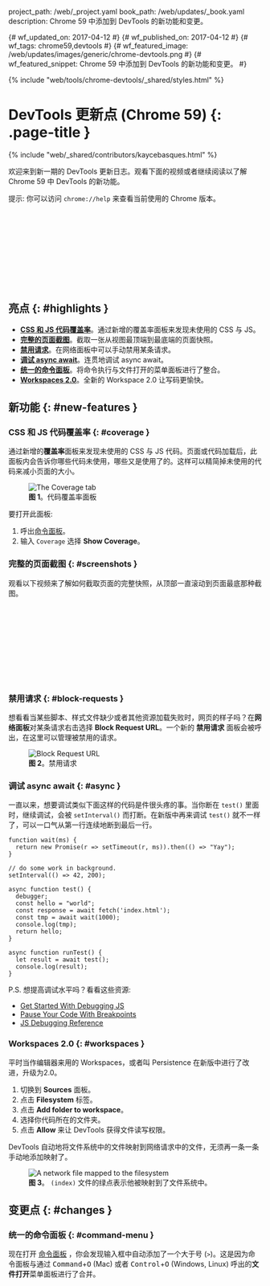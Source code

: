 project_path: /web/_project.yaml
book_path: /web/updates/_book.yaml
description: Chrome 59 中添加到 DevTools 的新功能和变更。

{# wf_updated_on: 2017-04-12 #}
{# wf_published_on: 2017-04-12 #}
{# wf_tags: chrome59,devtools #}
{# wf_featured_image: /web/updates/images/generic/chrome-devtools.png #}
{# wf_featured_snippet: Chrome 59 中添加到 DevTools 的新功能和变更。 #}

{% include "web/tools/chrome-devtools/_shared/styles.html" %}

# DevTools 更新点 (Chrome 59) {: .page-title }

{% include "web/_shared/contributors/kaycebasques.html" %}

欢迎来到新一期的 DevTools 更新日志。观看下面的视频或者继续阅读以了解 Chrome 59 中 DevTools 的新功能。

提示: 你可以访问 `chrome://help` 来查看当前使用的 Chrome 版本。

<div class="video-wrapper-full-width">
  <iframe class="devsite-embedded-youtube-video" data-video-id="4mx1m7UbBR0"
          data-autohide="1" data-showinfo="0" frameborder="0" allowfullscreen>
  </iframe>
</div>

## 亮点 {: #highlights }

* [**CSS 和 JS 代码覆盖率**](#coverage)。通过新增的覆盖率面板来发现未使用的 CSS 与 JS。
* [**完整的页面截图**](#screenshots)。截取一张从视图最顶端到最底端的页面快照。
* [**禁用请求**](#block-requests)。在网络面板中可以手动禁用某条请求。
* [**调试 async await**](#async)。连贯地调试 async await。
* [**统一的命令面板**](#command-menu)。将命令执行与文件打开的菜单面板进行了整合。
* [**Workspaces 2.0**](#workspaces)。全新的 Workspace 2.0 让写码更愉快。

## 新功能 {: #new-features }

### CSS 和 JS 代码覆盖率 {: #coverage }

通过新增的**覆盖率**面板来发现未使用的 CSS 与 JS 代码。页面或代码加载后，此面板内会告诉你哪些代码未使用，哪些又是使用了的。这样可以精简掉未使用的代码来减小页面的大小。

<figure>
  <img src="/web/updates/images/2017/04/coverage.png"
       alt="The Coverage tab"/>
  <figcaption>
    <b>图 1</b>。代码覆盖率面板
  </figcaption>
</figure>

要打开此面板:

1. 呼出[命令面板][CM]。
1. 输入 `Coverage` 选择 **Show Coverage**。

[CM]: /web/tools/chrome-devtools/ui#command-menu

### 完整的页面截图 {: #screenshots }

观看以下视频来了解如何截取页面的完整快照，从顶部一直滚动到页面最底那种截图。

<div class="video-wrapper-full-width">
  <iframe class="devsite-embedded-youtube-video" data-video-id="r_6_9eFPhxI"
      data-autohide="1" data-showinfo="0" frameborder="0" allowfullscreen>
  </iframe>
</div>

### 禁用请求 {: #block-requests }

想看看当某些脚本、样式文件缺少或者其他资源加载失败时，网页的样子吗？在**网络面板**对某条请求右击选择 **Block Request URL**。一个新的 **禁用请求** 面板会被呼出，在这里可以管理被禁用的请求。

<figure>
  <img src="/web/updates/images/2017/04/block-request-url.png"
       alt="Block Request URL"/>
  <figcaption>
    <b>图 2</b>。禁用请求
  </figcaption>
</figure>

### 调试 async await {: #async }

一直以来，想要调试类似下面这样的代码是件很头疼的事。当你断在 `test()` 里面时，继续调试，会被 `setInterval()` 而打断。在新版中再来调试 `test()` 就不一样了，可以一口气从第一行连续地断到最后一行。

    function wait(ms) {
      return new Promise(r => setTimeout(r, ms)).then(() => "Yay");
    }

    // do some work in background.
    setInterval(() => 42, 200);

    async function test() {
      debugger;
      const hello = "world";
      const response = await fetch('index.html');
      const tmp = await wait(1000);
      console.log(tmp);
      return hello;
    }

    async function runTest() {
      let result = await test();
      console.log(result);
    }

P.S. 想提高调试水平吗？看看这些资源:

* [Get Started With Debugging JS](/web/tools/chrome-devtools/javascript/)
* [Pause Your Code With Breakpoints][breakpoints]
* [JS Debugging Reference](/web/tools/chrome-devtools/javascript/reference)

[breakpoints]: /web/tools/chrome-devtools/javascript/breakpoints

### Workspaces 2.0 {: #workspaces }

平时当作编辑器来用的 Workspaces，或者叫 Persistence  在新版中进行了改进，升级为2.0。

1. 切换到 **Sources** 面板。
1. 点击 **Filesystem** 标签。
1. 点击 **Add folder to workspace**。
1. 选择你代码所在的文件夹。
1. 点击 **Allow** 来让 DevTools 获得文件读写权限。

DevTools 自动地将文件系统中的文件映射到网络请求中的文件，无须再一条一条手动地添加映射了。

<figure>
  <img src="/web/updates/images/2017/04/workspaces2.png"
       alt="A network file mapped to the filesystem"/>
  <figcaption>
    <b>图 3</b>。 <code>(index)</code> 文件的绿点表示他被映射到了文件系统中。
  </figcaption>
</figure>

## 变更点 {: #changes }

### 统一的命令面板 {: #command-menu }

现在打开 [命令面板][CM] ，你会发现输入框中自动添加了一个大于号 (`>`)。这是因为命令面板与通过 <kbd>Command</kbd>+<kbd>O</kbd> (Mac) 或者 <kbd>Control</kbd>+<kbd>O</kbd>
(Windows, Linux) 呼出的**文件打开**菜单面板进行了合并。

